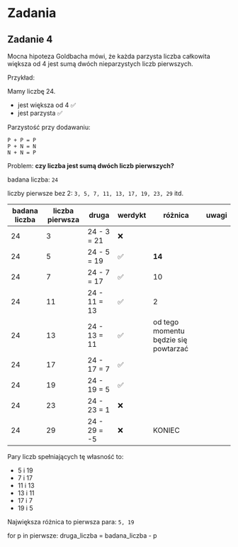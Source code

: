 # Zadania

## Zadanie 4

Mocna hipoteza Goldbacha mówi, że każda parzysta liczba całkowita większa od 4 jest sumą dwóch nieparzystych liczb pierwszych.

Przykład:

Mamy liczbę 24.
* jest większa od 4 ✅
* jest parzysta ✅

Parzystość przy dodawaniu:
```
P + P = P
P + N = N
N + N = P
```

Problem: **czy liczba jest sumą dwóch liczb pierwszych?**

badana liczba: `24`

liczby pierwsze bez 2: `3, 5, 7, 11, 13, 17, 19, 23, 29` itd.

| badana liczba | liczba pierwsza | druga        | werdykt | różnica | uwagi |
|---------------|-----------------|--------------|---------|-------|-------|
|            24 |               3 | 24 - 3 = 21  |   ❌    |       |       |
|            24 |               5 | 24 - 5 = 19  |   ✅    | **14**|       |
|            24 |               7 | 24 - 7 = 17  |   ✅    | 10    |       |
|            24 |              11 | 24 - 11 = 13 |   ✅    |  2    |       |
|            24 |              13 | 24 - 13 = 11 |   ✅    | od tego momentu będzie się powtarzać |
|            24 |              17 | 24 - 17 = 7  |   ✅    |       |       |
|            24 |              19 | 24 - 19 = 5  |   ✅    |       |       |
|            24 |              23 | 24 - 23 = 1  |   ❌    |       |       |
|            24 |              29 | 24 - 29 = -5 |   ❌    | KONIEC |       |

Pary liczb spełniających tę własność to:
* 5 i 19
* 7 i 17
* 11 i 13
* 13 i 11
* 17 i 7
* 19 i 5

Największa różnica to pierwsza para: `5, 19`










for p in pierwsze:
    druga_liczba = badana_liczba - p